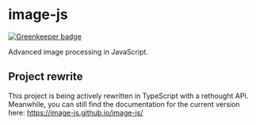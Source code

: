 # image-js

[![Greenkeeper badge](https://badges.greenkeeper.io/image-js/image-js.svg)](https://greenkeeper.io/)

Advanced image processing in JavaScript.

## Project rewrite

This project is being actively rewritten in TypeScript with a rethought API.  
Meanwhile, you can still find the documentation for the current version here: https://image-js.github.io/image-js/
